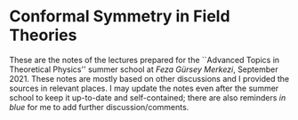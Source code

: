 # Conformal Symmetry in Field Theories

These are the notes of the lectures prepared for the ``Advanced Topics in Theoretical Physics''  summer school at *Feza Gürsey Merkezi*, September 2021. These notes are mostly based on other discussions and I provided the sources  in relevant places. I may update the notes even after the summer school to keep it up-to-date and self-contained; there are also reminders *in blue* for me to add further discussion/comments.
